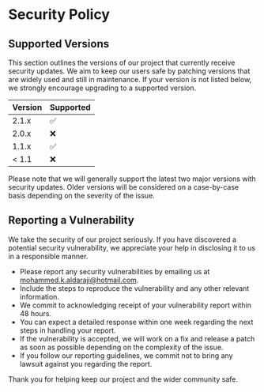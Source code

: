 # Security Policy

## Supported Versions

This section outlines the versions of our project that currently receive security updates. We aim to keep our users safe by patching versions that are widely used and still in maintenance. If your version is not listed below, we strongly encourage upgrading to a supported version.

| Version | Supported          |
| ------- | ------------------ |
| 2.1.x   | :white_check_mark: |
| 2.0.x   | :x:                |
| 1.1.x   | :white_check_mark: |
| < 1.1   | :x:                |

Please note that we will generally support the latest two major versions with security updates. Older versions will be considered on a case-by-case basis depending on the severity of the issue.

## Reporting a Vulnerability

We take the security of our project seriously. If you have discovered a potential security vulnerability, we appreciate your help in disclosing it to us in a responsible manner.

- Please report any security vulnerabilities by emailing us at mohammed.k.aldaraji@hotmail.com.
- Include the steps to reproduce the vulnerability and any other relevant information.
- We commit to acknowledging receipt of your vulnerability report within 48 hours.
- You can expect a detailed response within one week regarding the next steps in handling your report.
- If the vulnerability is accepted, we will work on a fix and release a patch as soon as possible depending on the complexity of the issue.
- If you follow our reporting guidelines, we commit not to bring any lawsuit against you regarding the report.

Thank you for helping keep our project and the wider community safe.

